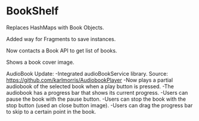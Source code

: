 # BookShelf

Replaces HashMaps with Book Objects.

Added way for Fragments to save instances.

Now contacts a Book API to get list of books.

Shows a book cover image.

AudioBook Update:
-Integrated audioBookService library. Source: https://github.com/karlmorris/AudiobookPlayer
-Now plays a partial audiobook of the selected book when a play button is pressed.
-The audiobook has a progress bar that shows its current progress.
-Users can pause the book with the pause button.
-Users can stop the book with the stop button (used an close button image).
-Users can drag the progress bar to skip to a certain point in the book.
